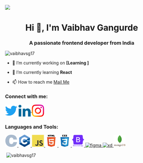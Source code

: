 ![](https://github.com/JayantGoel001/JayantGoel001/blob/master/footer.png)
<h1 align="center">Hi 👋, I'm Vaibhav Gangurde</h1>
<h3 align="center">A passionate frontend developer from India</h3>

<p align="left"> <img src="https://komarev.com/ghpvc/?username=vaibhavsg17&label=Profile%20views&color=0e75b6&style=flat" alt="vaibhavsg17" /> </p>

- 🔭 I’m currently working on **[Learning ]**

- 🌱 I’m currently learning **React**

- 📫 How to reach me <a href="mailto:gangurdevaibhav203@gmail.com">Mail Me</a>

<h3 align="left">Connect with me:</h3>
<p align="left">
<a href="https://twitter.com/vaibhavsg17" target="blank">
<img align="center" src="https://github.com/Vaibhavsg17/Vaibhavsg17/blob/main/twitter.png" alt="vaibhavsg17" height="40" width="40" /></a>
<a href="https://linkedin.com/in/vaibhav-gangurde" target="blank">
<img align="center" src="https://github.com/Vaibhavsg17/Vaibhavsg17/blob/main/linkedin.png" alt="vaibhav-gangurde" height="40" width="40" />
</a>
<a href="https://instagram.com/vaibhavsg17" target="blank">
<img align="center" src="https://github.com/Vaibhavsg17/Vaibhavsg17/blob/main/instagram.png" alt="vaibhavsg17" height="40" width="40" /></a>
</p>

<h3 align="left">Languages and Tools:</h3>
<p align="left"> 
<a href="https://www.cprogramming.com/" target="_blank"> 
<img src="https://raw.githubusercontent.com/devicons/devicon/master/icons/c/c-original.svg" alt="c" width="40" height="40"/> 
</a> 
<a href="https://www.w3schools.com/cpp/" target="_blank"> 
<img src="https://raw.githubusercontent.com/devicons/devicon/master/icons/cplusplus/cplusplus-original.svg" alt="cplusplus" width="40" height="40"/> 
</a>
<a href="https://developer.mozilla.org/en-US/docs/Web/JavaScript" target="_blank"> 
<img src="https://raw.githubusercontent.com/devicons/devicon/master/icons/javascript/javascript-original.svg" alt="javascript" width="40" height="40"/>
</a>
<a href="https://www.w3.org/html/" target="_blank"> 
<img src="https://raw.githubusercontent.com/devicons/devicon/master/icons/html5/html5-original-wordmark.svg" alt="html5" width="40" height="40"/>
</a>
<a href="https://www.w3schools.com/css/" target="_blank">
<img src="https://raw.githubusercontent.com/devicons/devicon/master/icons/css3/css3-original-wordmark.svg" alt="css3" width="40" height="40"/>
</a> 
<a href="https://getbootstrap.com" target="_blank"> 
<img src="https://raw.githubusercontent.com/devicons/devicon/master/icons/bootstrap/bootstrap-plain-wordmark.svg" alt="bootstrap" width="40" height="40"/>
</a> 
<a href="https://www.figma.com/" target="_blank"> 
<img src="https://www.vectorlogo.zone/logos/figma/figma-icon.svg" alt="figma" width="40" height="40"/>
</a>
<a href="https://www.adobe.com/products/xd.html" target="_blank">
<img src="https://cdn.worldvectorlogo.com/logos/adobe-xd.svg" alt="xd" width="40" height="40"/> 
</a>
<a href="https://git-scm.com/" target="_blank">
<!-- <img src="https://www.vectorlogo.zone/logos/git-scm/git-scm-icon.svg" alt="git" width="40" height="40"/> -->
</a> 
<a href="https://www.mongodb.com/" target="_blank">
<img src="https://raw.githubusercontent.com/devicons/devicon/master/icons/mongodb/mongodb-original-wordmark.svg" alt="mongodb" width="40" height="40"/>
</a> 
</p>

<p>&nbsp;<img align="center" src="https://github-readme-stats.vercel.app/api?username=vaibhavsg17&show_icons=true&locale=en" alt="vaibhavsg17" /></p>
